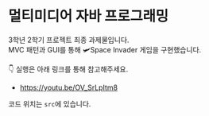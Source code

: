# 멀티미디어 자바 프로그래밍
3학년 2학기 프로젝트 최종 과제물입니다.  
MVC 패턴과 GUI를 통해 🛩️Space Invader 게임을 구현했습니다.

👇 실행은 아래 링크를 통해 참고해주세요.  
- https://youtu.be/OV_SrLpItm8

코드 위치는 `src`에 있습니다.

